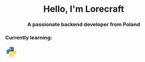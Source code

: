 <h1 align="center">Hello, I'm Lorecraft</h1>
<h3 align="center">A passionate backend developer from Poland</h3>

<h3 align="left">Currently learning:</h3>
<p align="left"> <a href="https://www.python.org" target="_blank" rel="noreferrer"> <img src="https://raw.githubusercontent.com/devicons/devicon/master/icons/python/python-original.svg" alt="python" width="40" height="40"/> </a> </p>



